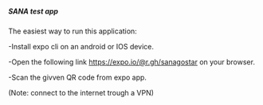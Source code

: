 <h5>SANA test app</h5>
<p>The easiest way to run this application:<p>
<p>-Install expo cli on an android or IOS device.</p>
<p>-Open the following link <a href="https://expo.io/@r.gh/sanagostar">https://expo.io/@r.gh/sanagostar</a> on your browser.</p>
<p>-Scan the givven QR code from expo app.</p>
<p>(Note: connect to the internet trough a VPN)</p>
